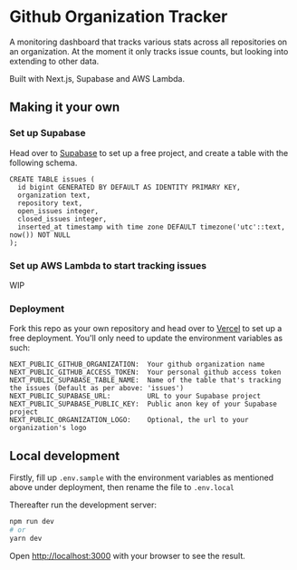# Github Organization Tracker

A monitoring dashboard that tracks various stats across all repositories on an organization. At the moment it only tracks issue counts, but looking into extending to other data.

Built with Next.js, Supabase and AWS Lambda.

## Making it your own

### Set up Supabase

Head over to [Supabase](https://supabase.io) to set up a free project, and create a table with the following schema.

```
CREATE TABLE issues (
  id bigint GENERATED BY DEFAULT AS IDENTITY PRIMARY KEY,
  organization text,
  repository text,
  open_issues integer,
  closed_issues integer,
  inserted_at timestamp with time zone DEFAULT timezone('utc'::text, now()) NOT NULL
);
```

### Set up AWS Lambda to start tracking issues

WIP

### Deployment

Fork this repo as your own repository and head over to [Vercel](https://vercel.com) to set up a free deployment. You'll only need to update the environment variables as such:

```
NEXT_PUBLIC_GITHUB_ORGANIZATION:  Your github organization name
NEXT_PUBLIC_GITHUB_ACCESS_TOKEN:  Your personal github access token
NEXT_PUBLIC_SUPABASE_TABLE_NAME:  Name of the table that's tracking the issues (Default as per above: 'issues')
NEXT_PUBLIC_SUPABASE_URL:         URL to your Supabase project
NEXT_PUBLIC_SUPABASE_PUBLIC_KEY:  Public anon key of your Supabase project
NEXT_PUBLIC_ORGANIZATION_LOGO:    Optional, the url to your organization's logo
```

## Local development

Firstly, fill up `.env.sample` with the environment variables as mentioned above under deployment, then rename the file to `.env.local`

Thereafter run the development server:

```bash
npm run dev
# or
yarn dev
```

Open [http://localhost:3000](http://localhost:3000) with your browser to see the result.
